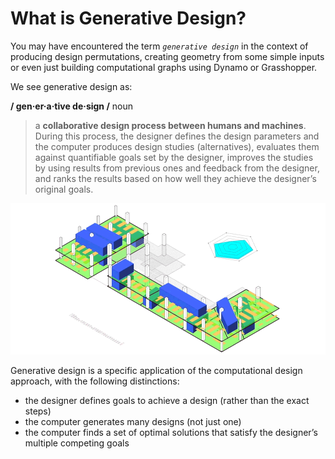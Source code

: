 # What is Generative Design?

You may have encountered the term _`generative design`_ in the context of producing design permutations, creating geometry from some simple inputs or even just building computational graphs using Dynamo or Grasshopper.

We see generative design as:

**/ gen·er·a·tive de·sign /** noun

> a **collaborative design process between humans and machines**. During this process, the designer defines the design parameters and the computer produces design studies \(alternatives\), evaluates them against quantifiable goals set by the designer, improves the studies by using results from previous ones and feedback from the designer, and ranks the results based on how well they achieve the designer’s original goals.

![Mars Innovation District - The Living](../../.gitbook/assets/intro-example1-3.gif)

Generative design is a specific application of the computational design approach, with the following distinctions:

* the designer defines goals to achieve a design \(rather than the exact steps\)
* the computer generates many designs \(not just one\)
* the computer finds a set of  optimal solutions that satisfy the designer’s multiple competing goals

